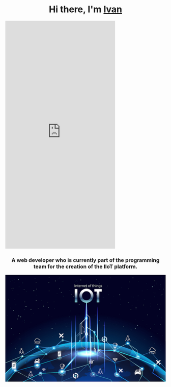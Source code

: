 
<h1 align="center">Hi there, I'm <a href="https://t.me/DazaiVan" target="_blank">Ivan</a> 
<!--<img src="https://github.com/DazaiOsamu2111/DazaiOsamu2111/blob/main/Магическая%20битва%20(16).gif" height="32"/>--></h1>
<iframe src="https://assets.pinterest.com/ext/embed.html?id=312507661658312424" height="714" width="345" frameborder="0" scrolling="no" ></iframe>

<h3 align="center">A web developer who is currently part of the programming team for the creation of the IIoT platform.</h3>
<div height="100"  text-align="center"><img  src="https://github.com/DazaiOsamu2111/DazaiOsamu2111/blob/main/74.jpg"/></div>

<!--
**DazaiOsamu2111/DazaiOsamu2111** is a ✨ _special_ ✨ repository because its `README.md` (this file) appears on your GitHub profile.

Here are some ideas to get you started:

- 🔭 I’m currently working on ...
- 🌱 I’m currently learning ...
- 👯 I’m looking to collaborate on ...
- 🤔 I’m looking for help with ...
- 💬 Ask me about ...
- 📫 How to reach me: ...
- 😄 Pronouns: ...
- ⚡ Fun fact: ...
-->
